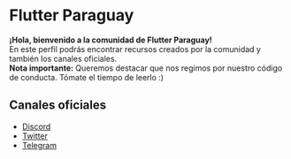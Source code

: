 # Flutter Paraguay 
**¡Hola, bienvenido a la comunidad de Flutter Paraguay!**  
En este perfil podrás encontrar recursos creados por la comunidad y también los canales oficiales.  
**Nota importante:** Queremos destacar que nos regimos por nuestro código de conducta. Tómate el tiempo de leerlo :)




## Canales oficiales
 - [Discord](https://discord.gg/rrZAzYsmDw)
 - [Twitter](https://twitter.com/flutter_py)
 - [Telegram](https://t.me/DartPY)